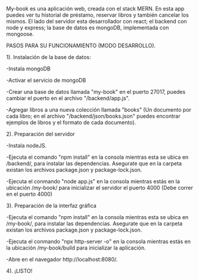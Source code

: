 My-book es una aplicación web, creada con el stack MERN. En esta app puedes ver tu historial de préstamo, 
reservar libros y también cancelar los mismos. El lado del servidor esta desarrollador con react; el backend con node y express; 
la base de datos es mongoDB, implementada con mongoose.




PASOS PARA SU FUNCIONAMIENTO (MODO DESARROLLO).



1). Instalación de la base de datos:

  
  -Instala mongoDB
  
  -Activar el servicio de mongoDB
  
  -Crear una base de datos llamada "my-book" en el puerto 27017, puedes cambiar el puerto en el archivo "/backend/app.js".
  
  -Agregar libros a una nueva colección llamada "books" (Un documento por cada libro; en el archivo "/backend/json/books.json" puedes encontrar ejemplos de libros y el formato de cada documento).
  
  
2). Preparación del servidor 
  
  
  -Instala nodeJS.
  
  -Ejecuta el comando "npm install" en la consola mientras esta se ubica en /backend/, para instalar las dependencias. Asegurate que en la carpeta existan los archivos package.json y package-lock.json.
  
  -Ejecuta el conmando "node app.js" en la consola mientras estás en la ubicación /my-book/ para inicializar el servidor el puerto 4000 (Debe correr en el puerto 4000)
  
  
3). Preparación de la interfaz gráfica 


  -Ejecuta el comando "npm install" en la consola mientras esta se ubica en /my-book/, para instalar las dependencias. Asegurate que en la carpeta existan los archivos package.json y package-lock.json.
  
  -Ejecuta el conmando "npx http-server -o" en la consola mientras estás en la ubicación /my-book/build para inicializar la aplicación.
  
  -Abre en el navegador http://localhost:8080/.
  
  
4). ¡LISTO!
  
  
  
